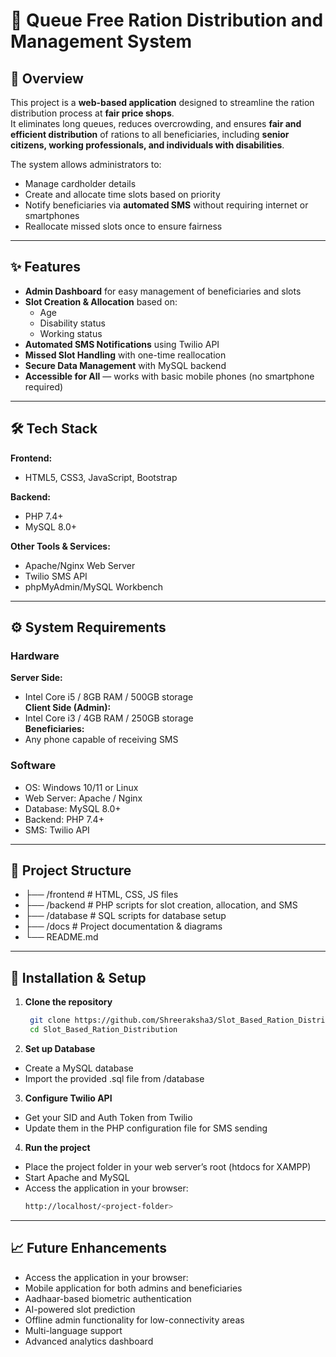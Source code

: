 # 🍚 Queue Free Ration Distribution and Management System


## 📌 Overview
This project is a **web-based application** designed to streamline the ration distribution process at **fair price shops**.  
It eliminates long queues, reduces overcrowding, and ensures **fair and efficient distribution** of rations to all beneficiaries, including **senior citizens, working professionals, and individuals with disabilities**.  

The system allows administrators to:
- Manage cardholder details
- Create and allocate time slots based on priority
- Notify beneficiaries via **automated SMS** without requiring internet or smartphones
- Reallocate missed slots once to ensure fairness

---

## ✨ Features
- **Admin Dashboard** for easy management of beneficiaries and slots  
- **Slot Creation & Allocation** based on:
  - Age
  - Disability status
  - Working status
- **Automated SMS Notifications** using Twilio API  
- **Missed Slot Handling** with one-time reallocation  
- **Secure Data Management** with MySQL backend  
- **Accessible for All** — works with basic mobile phones (no smartphone required)  

---

## 🛠️ Tech Stack
**Frontend:**
- HTML5, CSS3, JavaScript, Bootstrap  

**Backend:**
- PHP 7.4+  
- MySQL 8.0+  

**Other Tools & Services:**
- Apache/Nginx Web Server  
- Twilio SMS API  
- phpMyAdmin/MySQL Workbench  

---

## ⚙️ System Requirements

### **Hardware**
**Server Side:**
- Intel Core i5 / 8GB RAM / 500GB storage  
**Client Side (Admin):**
- Intel Core i3 / 4GB RAM / 250GB storage  
**Beneficiaries:**
- Any phone capable of receiving SMS  

### **Software**
- OS: Windows 10/11 or Linux  
- Web Server: Apache / Nginx  
- Database: MySQL 8.0+  
- Backend: PHP 7.4+  
- SMS: Twilio API  

---

## 📂 Project Structure
- ├── /frontend # HTML, CSS, JS files
- ├── /backend # PHP scripts for slot creation, allocation, and SMS
- ├── /database # SQL scripts for database setup
- ├── /docs # Project documentation & diagrams
- └── README.md


---

## 🚀 Installation & Setup

1. **Clone the repository**
   ```bash
    git clone https://github.com/Shreeraksha3/Slot_Based_Ration_Distribution.git
    cd Slot_Based_Ration_Distribution
2. **Set up Database**
- Create a MySQL database
- Import the provided .sql file from /database
3. **Configure Twilio API**
- Get your SID and Auth Token from Twilio
- Update them in the PHP configuration file for SMS sending
4. **Run the project**
- Place the project folder in your web server’s root (htdocs for XAMPP)
- Start Apache and MySQL
- Access the application in your browser:
  ```bash
  http://localhost/<project-folder>

---

## 📈 Future Enhancements
- Access the application in your browser:
- Mobile application for both admins and beneficiaries
- Aadhaar-based biometric authentication
- AI-powered slot prediction
- Offline admin functionality for low-connectivity areas
- Multi-language support
- Advanced analytics dashboard





